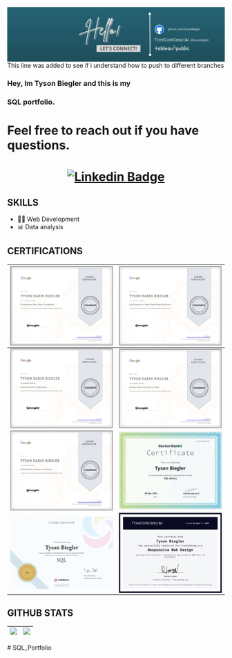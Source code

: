 <img align="center" src="SQL_Portfolio/Images/TysonBannerPicture.jpg" />
This line was added to see if i understand how to push to different branches

### Hey, Im Tyson Biegler and this is my
### SQL portfolio.

# Feel free to reach out if you have questions. 
# <div align="center">[![Linkedin Badge](https://img.shields.io/badge/-TysonBiegler-blue?style=plastic-square&logo=Linkedin&logoColor=white&link=https://www.linkedin.com/in/tysonbiegler/)](https://www.linkedin.com/in/tysonbiegler/)</div>

## SKILLS
- 👨‍💻 Web Development 
- 📊 Data analysis 

## CERTIFICATIONS

<img align="center" src="SQL_Portfolio/Images/Google1.png" />  |   <img align="center" src="SQL_Portfolio/Images/Google2.png" />
------ | -----
<img align="center" src="SQL_Portfolio/Images/Google3.png" />  |   <img align="center" src="SQL_Portfolio/Images/Google4.png" />
<img align="center" src="SQL_Portfolio/Images/Google5.png" />  |   <img align="center" src="SQL_Portfolio/Images/HackerRank.png" />
<img align="center" src="SQL_Portfolio/Images/SoloLearn.png" />  |   <img align="center" src="SQL_Portfolio/Images/ResponsiveWebDesign.png" />

## GITHUB STATS
<img src="https://github-readme-stats.vercel.app/api?username=tysonbiegler&&show_icons=true&count_private=true&theme=radical"/>|<img src="https://github-readme-streak-stats.herokuapp.com/?user=tysonbiegler&theme=radical"/>|
|---|---|

#   S Q L _ P o r t f o l i o 
 
 